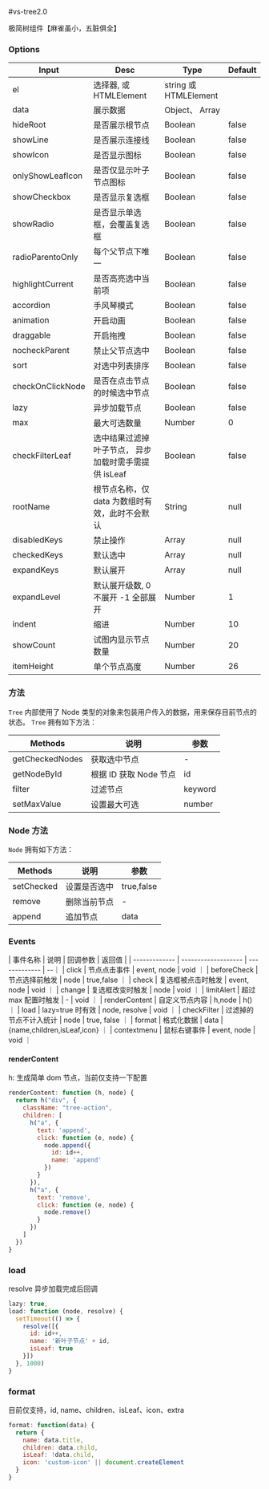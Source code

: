 #vs-tree2.0

极简树组件【麻雀虽小，五脏俱全】

### Options

| Input            | Desc                                                 | Type                  | Default |
| ---------------- | ---------------------------------------------------- | --------------------- | ------- |
| el               | 选择器, 或 HTMLElement                               | string 或 HTMLElement |         |
| data             | 展示数据                                             | Object、 Array        |         |
| hideRoot         | 是否展示根节点                                       | Boolean               | false    |
| showLine         | 是否展示连接线                                       | Boolean               | false   |
| showIcon         | 是否显示图标                                         | Boolean               | false   |
| onlyShowLeafIcon | 是否仅显示叶子节点图标                               | Boolean               | false   |
| showCheckbox     | 是否显示复选框                                       | Boolean               | false   |
| showRadio        | 是否显示单选框，会覆盖复选框                         | Boolean               | false   |
| radioParentoOnly | 每个父节点下唯一                                     | Boolean               | false   |
| highlightCurrent | 是否高亮选中当前项                                   | Boolean               | false   |
| accordion        | 手风琴模式                                           | Boolean               | false   |
| animation        | 开启动画                                           | Boolean               | false   |
| draggable        | 开启拖拽                                           | Boolean               | false   |
| nocheckParent    | 禁止父节点选中                                       | Boolean               | false   |
| sort             | 对选中列表排序                                       | Boolean               | false   |
| checkOnClickNode | 是否在点击节点的时候选中节点                         | Boolean               | false   |
| lazy             | 异步加载节点                                         | Boolean               | false   |
| max              | 最大可选数量                                         | Number                | 0       |
| checkFilterLeaf  | 选中结果过滤掉叶子节点， 异步加载时需手需提供 isLeaf | Boolean               | false   |
| rootName         | 根节点名称，仅 data 为数组时有效，此时不会默认       | String                | null    |
| disabledKeys     | 禁止操作                                             | Array                 | null    |
| checkedKeys      | 默认选中                                             | Array                 | null    |
| expandKeys       | 默认展开                                             | Array                 | null    |
| expandLevel      | 默认展开级数, 0 不展开 -1 全部展开                   | Number                | 1       |
| indent           | 缩进                                                 | Number                | 10      |
| showCount        | 试图内显示节点数量                                   | Number                | 20      |
| itemHeight       | 单个节点高度                                         | Number                | 26      |

### 方法

`Tree` 内部使用了 Node 类型的对象来包装用户传入的数据，用来保存目前节点的状态。
`Tree` 拥有如下方法：

| Methods         | 说明                   | 参数 |
| --------------- | ---------------------- | ---- |
| getCheckedNodes | 获取选中节点           | -    |
| getNodeById     | 根据 ID 获取 Node 节点 | id   |
| filter     | 过滤节点     | keyword    |
| setMaxValue     | 设置最大可选     | number    |

### Node 方法

`Node` 拥有如下方法：

| Methods    | 说明         | 参数       |
| ---------- | ------------ | ---------- |
| setChecked | 设置是否选中 | true,false |
| remove     | 删除当前节点 | -          |
| append     | 追加节点     | data       |

### Events

| 事件名称 | 说明 | 回调参数 | 返回值 |
| ------------- | ------------------- | ------------- | --｜
| click | 节点点击事件 | event, node | void ｜
| beforeCheck | 节点选择前触发 | node | true,false ｜
| check | 复选框被点击时触发 | event, node | void ｜
| change | 复选框改变时触发 | node | void ｜
| limitAlert | 超过 max 配置时触发 | - | void ｜
| renderContent | 自定义节点内容 | h,node | h() ｜
| load | lazy=true 时有效 | node, resolve | void ｜
| checkFilter | 过滤掉的节点不计入统计 | node | true, false ｜
| format | 格式化数据 | data | {name,children,isLeaf,icon} ｜
| contextmenu | 鼠标右键事件 | event, node | void ｜

#### renderContent

h: 生成简单 dom 节点，当前仅支持一下配置

```js
renderContent: function (h, node) {
  return h("div", {
    className: "tree-action",
    children: [
      h("a", {
        text: 'append',
        click: function (e, node) {
          node.append({
            id: id++,
            name: 'append'
          })
        }
      }),
      h("a", {
        text: 'remove',
        click: function (e, node) {
          node.remove()
        }
      })
    ]
  })
}
```

### load

resolve 异步加载完成后回调

```js
lazy: true,
load: function (node, resolve) {
  setTimeout(() => {
    resolve([{
      id: id++,
      name: '新叶子节点' + id,
      isLeaf: true
    }])
  }, 1000)
}
```

### format

目前仅支持，id, name、children、isLeaf、icon、extra

```js
format: function(data) {
  return {
    name: data.title,
    children: data.child,
    isLeaf: !data.child,
    icon: 'custom-icon' || document.createElement
  }
}
```
